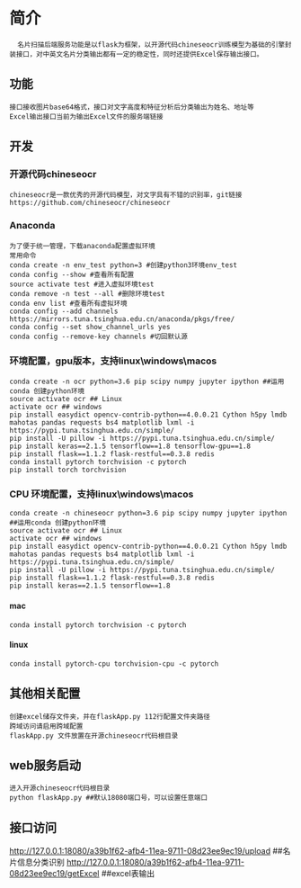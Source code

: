 # 简介

```
  名片扫描后端服务功能是以flask为框架，以开源代码chineseocr训练模型为基础的引擎封装接口，对中英文名片分类输出都有一定的稳定性，同时还提供Excel保存输出接口。
```

## 功能

```
接口接收图片base64格式，接口对文字高度和特征分析后分类输出为姓名、地址等
Excel输出接口当前为输出Excel文件的服务端链接
```

## 开发

### 开源代码chineseocr
```
chineseocr是一款优秀的开源代码模型，对文字具有不错的识别率，git链接 https://github.com/chineseocr/chineseocr
```
### Anaconda
```
为了便于统一管理，下载anaconda配置虚拟环境
常用命令
conda create -n env_test python=3 #创建python3环境env_test
conda config --show #查看所有配置
source activate test #进入虚拟环境test
conda remove -n test --all #删除环境test
conda env list #查看所有虚拟环境
conda config --add channels https://mirrors.tuna.tsinghua.edu.cn/anaconda/pkgs/free/
conda config --set show_channel_urls yes
conda config --remove-key channels #切回默认源
```
### 环境配置，gpu版本，支持linux\windows\macos 
```
conda create -n ocr python=3.6 pip scipy numpy jupyter ipython ##运用conda 创建python环境      
source activate ocr ## Linux
activate ocr ## windows    
pip install easydict opencv-contrib-python==4.0.0.21 Cython h5py lmdb mahotas pandas requests bs4 matplotlib lxml -i https://pypi.tuna.tsinghua.edu.cn/simple/        
pip install -U pillow -i https://pypi.tuna.tsinghua.edu.cn/simple/      
pip install keras==2.1.5 tensorflow==1.8 tensorflow-gpu==1.8      
pip install flask==1.1.2 flask-restful==0.3.8 redis
conda install pytorch torchvision -c pytorch          
pip install torch torchvision  
```
### CPU 环境配置，支持linux\windows\macos
```
conda create -n chineseocr python=3.6 pip scipy numpy jupyter ipython ##运用conda 创建python环境
source activate ocr ## Linux
activate ocr ## windows  
pip install easydict opencv-contrib-python==4.0.0.21 Cython h5py lmdb mahotas pandas requests bs4 matplotlib lxml -i https://pypi.tuna.tsinghua.edu.cn/simple/
pip install -U pillow -i https://pypi.tuna.tsinghua.edu.cn/simple/
pip install flask==1.1.2 flask-restful==0.3.8 redis
pip install keras==2.1.5 tensorflow==1.8
```
#### mac
```
conda install pytorch torchvision -c pytorch
```
#### linux
```
conda install pytorch-cpu torchvision-cpu -c pytorch
```

## 其他相关配置
```
创建excel储存文件夹，并在flaskApp.py 112行配置文件夹路径
跨域访问请启用跨域配置
flaskApp.py 文件放置在开源chineseocr代码根目录
```
## web服务启动
```
进入开源chineseocr代码根目录
python flaskApp.py ##默认18080端口号，可以设置任意端口
```
## 接口访问

http://127.0.0.1:18080/a39b1f62-afb4-11ea-9711-08d23ee9ec19/upload ##名片信息分类识别
http://127.0.0.1:18080/a39b1f62-afb4-11ea-9711-08d23ee9ec19/getExcel ##excel表输出